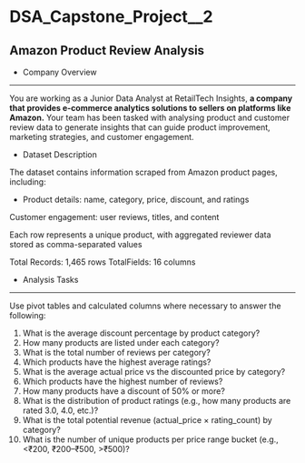 # DSA_Capstone_Project__2

## Amazon Product Review Analysis

- Company Overview

----------

You are working as a Junior Data Analyst at RetailTech Insights, **a company that provides e-commerce analytics solutions to sellers on platforms like Amazon.** Your team has been
tasked with analysing product and customer review data to generate insights that can guide product improvement, marketing strategies, and customer engagement.

- Dataset Description

The dataset contains information scraped from Amazon product pages, including:

  - Product details: name, category, price, discount, and ratings

 Customer engagement: user reviews, titles, and content
 
 Each row represents a unique product, with aggregated reviewer data stored as comma-separated values

Total Records: 1,465 rows TotalFields: 16 columns


 - Analysis Tasks
--------------
Use pivot tables and calculated columns where necessary to answer the following:
1. What is the average discount percentage by product category?
2. How many products are listed under each category?
3. What is the total number of reviews per category?
4. Which products have the highest average ratings?
5. What is the average actual price vs the discounted price by category?
6. Which products have the highest number of reviews?
7. How many products have a discount of 50% or more?
8. What is the distribution of product ratings (e.g., how many products are rated 3.0, 4.0, etc.)?
9. What is the total potential revenue (actual_price × rating_count) by category?
10. What is the number of unique products per price range bucket (e.g., <₹200, ₹200–₹500, >₹500)?
